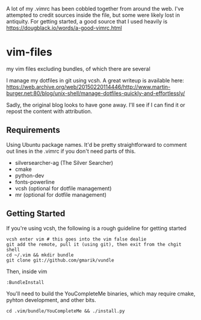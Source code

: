 A lot of my .vimrc has been cobbled together from around the web. I've attempted to credit sources inside the file, but some were likely lost in antiquity. For getting started, a good source that I used heavily is https://dougblack.io/words/a-good-vimrc.html

# vim-files
my vim files excluding bundles, of which there are several

I manage my dotfiles in git using vcsh. A great writeup is available here: https://web.archive.org/web/20150220114446/http://www.martin-burger.net:80/blog/unix-shell/manage-dotfiles-quickly-and-effortlessly/

Sadly, the original blog looks to have gone away. I'll see if I can find it or repost the content with attribution.

## Requirements
Using Ubuntu package names. It'd be pretty straightforward to comment out lines in the .vimrc if you don't need parts of this.

* silversearcher-ag (The Silver Searcher)
* cmake
* python-dev
* fonts-powerline
* vcsh (optional for dotfile management)
* mr (optional for dotfile management)

## Getting Started
If you're using vcsh, the following is a rough guideline for getting started

```
vcsh enter vim # this goes into the vim false dealie
git add the remote, pull it (using git), then exit from the chgit shell
cd ~/.vim && mkdir bundle
git clone git://github.com/gmarik/vundle
```
Then, inside vim
```
:BundleInstall
```

You'll need to build the YouCompleteMe binaries, which may require cmake, pyhton development, and other bits.
```
cd .vim/bundle/YouCompleteMe && ./install.py
```

